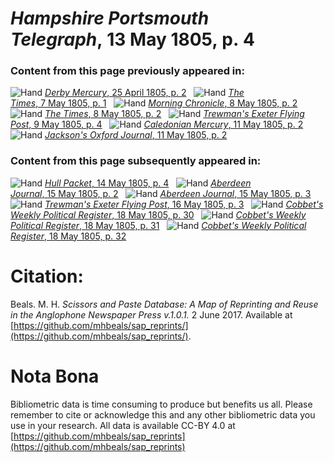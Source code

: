 # *Hampshire Portsmouth Telegraph*, 13 May 1805, p. 4  
  
### Content from this page previously appeared in:  
![Hand](http://scissorsandpaste.net/wp-content/uploads/2017/06/smallhandpointer.png) [*Derby Mercury*, 25 April 1805, p. 2](https://mhbeals.github.io/sap_html/Derby-Mercury/Derby-Mercury-25-April-1805-p-2)  
![Hand](http://scissorsandpaste.net/wp-content/uploads/2017/06/smallhandpointer.png) [*The Times*, 7 May 1805, p. 1](https://mhbeals.github.io/sap_html/The-Times/The-Times-7-May-1805-p-1)  
![Hand](http://scissorsandpaste.net/wp-content/uploads/2017/06/smallhandpointer.png) [*Morning Chronicle*, 8 May 1805, p. 2](https://mhbeals.github.io/sap_html/Morning-Chronicle/Morning-Chronicle-8-May-1805-p-2)  
![Hand](http://scissorsandpaste.net/wp-content/uploads/2017/06/smallhandpointer.png) [*The Times*, 8 May 1805, p. 2](https://mhbeals.github.io/sap_html/The-Times/The-Times-8-May-1805-p-2)  
![Hand](http://scissorsandpaste.net/wp-content/uploads/2017/06/smallhandpointer.png) [*Trewman's Exeter Flying Post*, 9 May 1805, p. 4](https://mhbeals.github.io/sap_html/Trewman's-Exeter-Flying-Post/Trewman's-Exeter-Flying-Post-9-May-1805-p-4)  
![Hand](http://scissorsandpaste.net/wp-content/uploads/2017/06/smallhandpointer.png) [*Caledonian Mercury*, 11 May 1805, p. 2](https://mhbeals.github.io/sap_html/Caledonian-Mercury/Caledonian-Mercury-11-May-1805-p-2)  
![Hand](http://scissorsandpaste.net/wp-content/uploads/2017/06/smallhandpointer.png) [*Jackson's Oxford Journal*, 11 May 1805, p. 2](https://mhbeals.github.io/sap_html/Jackson's-Oxford-Journal/Jackson's-Oxford-Journal-11-May-1805-p-2)  
  
### Content from this page subsequently appeared in:  
![Hand](http://scissorsandpaste.net/wp-content/uploads/2017/06/smallhandpointer.png) [*Hull Packet*, 14 May 1805, p. 4](https://mhbeals.github.io/sap_html/Hull-Packet/Hull-Packet-14-May-1805-p-4)  
![Hand](http://scissorsandpaste.net/wp-content/uploads/2017/06/smallhandpointer.png) [*Aberdeen Journal*, 15 May 1805, p. 2](https://mhbeals.github.io/sap_html/Aberdeen-Journal/Aberdeen-Journal-15-May-1805-p-2)  
![Hand](http://scissorsandpaste.net/wp-content/uploads/2017/06/smallhandpointer.png) [*Aberdeen Journal*, 15 May 1805, p. 3](https://mhbeals.github.io/sap_html/Aberdeen-Journal/Aberdeen-Journal-15-May-1805-p-3)  
![Hand](http://scissorsandpaste.net/wp-content/uploads/2017/06/smallhandpointer.png) [*Trewman's Exeter Flying Post*, 16 May 1805, p. 3](https://mhbeals.github.io/sap_html/Trewman's-Exeter-Flying-Post/Trewman's-Exeter-Flying-Post-16-May-1805-p-3)  
![Hand](http://scissorsandpaste.net/wp-content/uploads/2017/06/smallhandpointer.png) [*Cobbet's Weekly Political Register*, 18 May 1805, p. 30](https://mhbeals.github.io/sap_html/Cobbet's-Weekly-Political-Register/Cobbet's-Weekly-Political-Register-18-May-1805-p-30)  
![Hand](http://scissorsandpaste.net/wp-content/uploads/2017/06/smallhandpointer.png) [*Cobbet's Weekly Political Register*, 18 May 1805, p. 31](https://mhbeals.github.io/sap_html/Cobbet's-Weekly-Political-Register/Cobbet's-Weekly-Political-Register-18-May-1805-p-31)  
![Hand](http://scissorsandpaste.net/wp-content/uploads/2017/06/smallhandpointer.png) [*Cobbet's Weekly Political Register*, 18 May 1805, p. 32](https://mhbeals.github.io/sap_html/Cobbet's-Weekly-Political-Register/Cobbet's-Weekly-Political-Register-18-May-1805-p-32)  


# Citation: 

Beals. M. H. *Scissors and Paste Database: A Map of Reprinting and Reuse in the Anglophone Newspaper Press v.1.0.1.* 2 June 2017. Available at [https://github.com/mhbeals/sap_reprints/](https://github.com/mhbeals/sap_reprints/). 

# Nota Bona

Bibliometric data is time consuming to produce but benefits us all. Please remember to cite or acknowledge this and any other bibliometric data you use in your research. All data is available CC-BY 4.0 at [https://github.com/mhbeals/sap_reprints](https://github.com/mhbeals/sap_reprints)